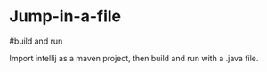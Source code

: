 # Jump-in-a-file


#build and run

Import intellij as a maven project, then build and run with a .java file.
